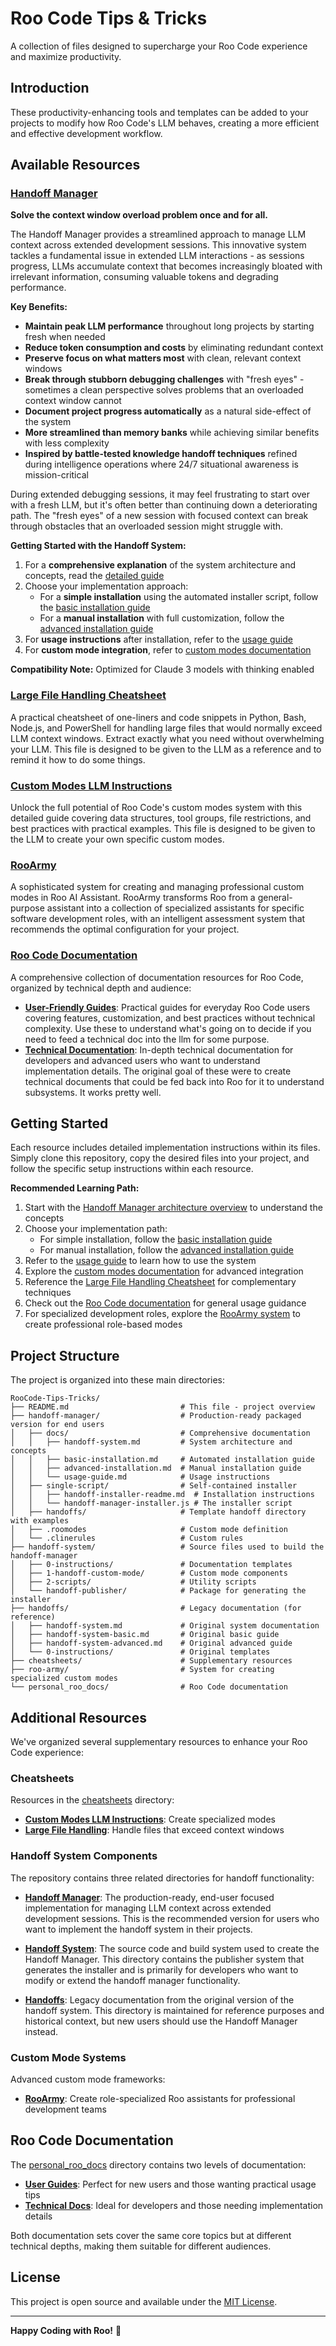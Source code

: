 # Roo Code Tips & Tricks

A collection of files designed to supercharge your Roo Code experience and maximize productivity.

## Introduction

These productivity-enhancing tools and templates can be added to your projects to modify how Roo Code's LLM behaves, creating a more efficient and effective development workflow.

## Available Resources

### [Handoff Manager](handoff-manager/docs/handoff-system.md)
**Solve the context window overload problem once and for all.**

The Handoff Manager provides a streamlined approach to manage LLM context across extended development sessions. This innovative system tackles a fundamental issue in extended LLM interactions - as sessions progress, LLMs accumulate context that becomes increasingly bloated with irrelevant information, consuming valuable tokens and degrading performance.

**Key Benefits:**
- **Maintain peak LLM performance** throughout long projects by starting fresh when needed
- **Reduce token consumption and costs** by eliminating redundant context
- **Preserve focus on what matters most** with clean, relevant context windows
- **Break through stubborn debugging challenges** with "fresh eyes" - sometimes a clean perspective solves problems that an overloaded context window cannot
- **Document project progress automatically** as a natural side-effect of the system
- **More streamlined than memory banks** while achieving similar benefits with less complexity
- **Inspired by battle-tested knowledge handoff techniques** refined during intelligence operations where 24/7 situational awareness is mission-critical

During extended debugging sessions, it may feel frustrating to start over with a fresh LLM, but it's often better than continuing down a deteriorating path. The "fresh eyes" of a new session with focused context can break through obstacles that an overloaded session might struggle with.

**Getting Started with the Handoff System:**
1. For a **comprehensive explanation** of the system architecture and concepts, read the [detailed guide](handoff-manager/docs/handoff-system.md)
2. Choose your implementation approach:
   - For a **simple installation** using the automated installer script, follow the [basic installation guide](handoff-manager/docs/basic-installation.md)
   - For a **manual installation** with full customization, follow the [advanced installation guide](handoff-manager/docs/advanced-installation.md)
3. For **usage instructions** after installation, refer to the [usage guide](handoff-manager/docs/usage-guide.md)
4. For **custom mode integration**, refer to [custom modes documentation](cheatsheets/custom-modes-llm-instruction.md)

**Compatibility Note:** Optimized for Claude 3 models with thinking enabled

### [Large File Handling Cheatsheet](cheatsheets/llm-large-file-cheatsheet.md)
A practical cheatsheet of one-liners and code snippets in Python, Bash, Node.js, and PowerShell for handling large files that would normally exceed LLM context windows. Extract exactly what you need without overwhelming your LLM. This file is designed to be given to the LLM as a reference and to remind it how to do some things.

### [Custom Modes LLM Instructions](cheatsheets/custom-modes-llm-instruction.md)
Unlock the full potential of Roo Code's custom modes system with this detailed guide covering data structures, tool groups, file restrictions, and best practices with practical examples. This file is designed to be given to the LLM to create your own specific custom modes.

### [RooArmy](roo-army/)
A sophisticated system for creating and managing professional custom modes in Roo AI Assistant. RooArmy transforms Roo from a general-purpose assistant into a collection of specialized assistants for specific software development roles, with an intelligent assessment system that recommends the optimal configuration for your project.

### [Roo Code Documentation](personal_roo_docs/)
A comprehensive collection of documentation resources for Roo Code, organized by technical depth and audience:

- **[User-Friendly Guides](personal_roo_docs/normal/)**: Practical guides for everyday Roo Code users covering features, customization, and best practices without technical complexity. Use these to understand what's going on to decide if you need to feed a technical doc into the llm for some purpose.
- **[Technical Documentation](personal_roo_docs/technical/)**: In-depth technical documentation for developers and advanced users who want to understand implementation details. The original goal of these were to create technical documents that could be fed back into Roo for it to understand subsystems. It works pretty well.


## Getting Started

Each resource includes detailed implementation instructions within its files. Simply clone this repository, copy the desired files into your project, and follow the specific setup instructions within each resource.

**Recommended Learning Path:**
1. Start with the [Handoff Manager architecture overview](handoff-manager/docs/handoff-system.md) to understand the concepts
2. Choose your implementation path:
   - For simple installation, follow the [basic installation guide](handoff-manager/docs/basic-installation.md)
   - For manual installation, follow the [advanced installation guide](handoff-manager/docs/advanced-installation.md)
3. Refer to the [usage guide](handoff-manager/docs/usage-guide.md) to learn how to use the system
4. Explore the [custom modes documentation](cheatsheets/custom-modes-llm-instruction.md) for advanced integration
5. Reference the [Large File Handling Cheatsheet](cheatsheets/llm-large-file-cheatsheet.md) for complementary techniques
6. Check out the [Roo Code documentation](personal_roo_docs/) for general usage guidance
7. For specialized development roles, explore the [RooArmy system](roo-army/) to create professional role-based modes

## Project Structure

The project is organized into these main directories:

```
RooCode-Tips-Tricks/
├── README.md                         # This file - project overview
├── handoff-manager/                  # Production-ready packaged version for end users
│   ├── docs/                         # Comprehensive documentation
│   │   ├── handoff-system.md         # System architecture and concepts
│   │   ├── basic-installation.md     # Automated installation guide
│   │   ├── advanced-installation.md  # Manual installation guide
│   │   └── usage-guide.md            # Usage instructions
│   ├── single-script/                # Self-contained installer
│   │   ├── handoff-installer-readme.md  # Installation instructions
│   │   └── handoff-manager-installer.js # The installer script
│   ├── handoffs/                     # Template handoff directory with examples
│   ├── .roomodes                     # Custom mode definition
│   └── .clinerules                   # Custom rules
├── handoff-system/                   # Source files used to build the handoff-manager
│   ├── 0-instructions/               # Documentation templates
│   ├── 1-handoff-custom-mode/        # Custom mode components
│   ├── 2-scripts/                    # Utility scripts
│   └── handoff-publisher/            # Package for generating the installer
├── handoffs/                         # Legacy documentation (for reference)
│   ├── handoff-system.md             # Original system documentation
│   ├── handoff-system-basic.md       # Original basic guide
│   ├── handoff-system-advanced.md    # Original advanced guide
│   └── 0-instructions/               # Original templates
├── cheatsheets/                      # Supplementary resources
├── roo-army/                         # System for creating specialized custom modes
└── personal_roo_docs/                # Roo Code documentation
```

## Additional Resources

We've organized several supplementary resources to enhance your Roo Code experience:

### Cheatsheets

Resources in the [cheatsheets](cheatsheets/) directory:
- **[Custom Modes LLM Instructions](cheatsheets/custom-modes-llm-instruction.md)**: Create specialized modes
- **[Large File Handling](cheatsheets/llm-large-file-cheatsheet.md)**: Handle files that exceed context windows

### Handoff System Components

The repository contains three related directories for handoff functionality:

- **[Handoff Manager](handoff-manager/)**: The production-ready, end-user focused implementation for managing LLM context across extended development sessions. This is the recommended version for users who want to implement the handoff system in their projects.

- **[Handoff System](handoff-system/)**: The source code and build system used to create the Handoff Manager. This directory contains the publisher system that generates the installer and is primarily for developers who want to modify or extend the handoff manager functionality.

- **[Handoffs](handoffs/)**: Legacy documentation from the original version of the handoff system. This directory is maintained for reference purposes and historical context, but new users should use the Handoff Manager instead.

### Custom Mode Systems

Advanced custom mode frameworks:
- **[RooArmy](roo-army/)**: Create role-specialized Roo assistants for professional development teams

## Roo Code Documentation

The [personal_roo_docs](personal_roo_docs/) directory contains two levels of documentation:

- **[User Guides](personal_roo_docs/normal/)**: Perfect for new users and those wanting practical usage tips
- **[Technical Docs](personal_roo_docs/technical/)**: Ideal for developers and those needing implementation details

Both documentation sets cover the same core topics but at different technical depths, making them suitable for different audiences.

## License

This project is open source and available under the [MIT License](LICENSE).

---

**Happy Coding with Roo!** 🐨
